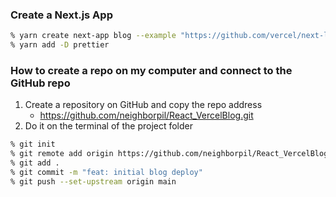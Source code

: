 ### Create a Next.js App
```bash
% yarn create next-app blog --example "https://github.com/vercel/next-learn/tree/master/basics/learn-starter"
% yarn add -D prettier
```

### How to create a repo on my computer and connect to the GitHub repo
1. Create a repository on GitHub and copy the repo address
    + https://github.com/neighborpil/React_VercelBlog.git
2. Do it on the terminal of the project folder
```bash
% git init
% git remote add origin https://github.com/neighborpil/React_VercelBlog.git
% git add .
% git commit -m "feat: initial blog deploy"
% git push --set-upstream origin main
```
